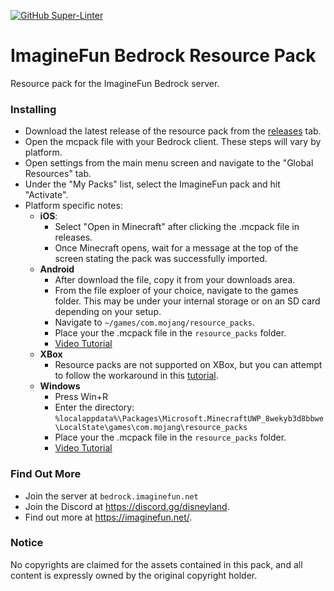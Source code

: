 [![GitHub Super-Linter](https://github.com/Kas-tle/imaginefun-bedrock-rp/workflows/Lint%20Code%20Base/badge.svg)](https://github.com/marketplace/actions/super-linter)
# ImagineFun Bedrock Resource Pack
Resource pack for the ImagineFun Bedrock server.

### Installing
 - Download the latest release of the resource pack from the [releases](https://github.com/Kas-tle/imaginefun-bedrock-rp/releases/latest) tab.
 - Open the mcpack file with your Bedrock client. These steps will vary by platform.
 - Open settings from the main menu screen and navigate to the "Global Resources" tab.
 - Under the "My Packs" list, select the ImagineFun pack and hit "Activate".
 - Platform specific notes:
   - **iOS**:
     - Select "Open in Minecraft" after clicking the .mcpack file in releases.
     - Once Minecraft opens, wait for a message at the top of the screen stating the pack was successfully imported.
   - **Android**
     - After download the file, copy it from your downloads area.
     - From the file exploer of your choice, navigate to the games folder. This may be under your internal storage or on an SD card depending on your setup.
     - Navigate to `~/games/com.mojang/resource_packs`.
     - Place your the .mcpack file in the `resource_packs` folder.
     - [Video Tutorial](https://www.youtube.com/watch?v=dhgAYTmmH7U)
   - **XBox**
     - Resource packs are not supported on XBox, but you can attempt to follow the workaround in this [tutorial](https://www.youtube.com/watch?v=NqzeCGklAp8).
   - **Windows**
     - Press Win+R
     - Enter the directory: `%localappdata%\Packages\Microsoft.MinecraftUWP_8wekyb3d8bbwe\LocalState\games\com.mojang\resource_packs`
     - Place your the .mcpack file in the `resource_packs` folder.
     - [Video Tutorial](https://www.youtube.com/watch?v=6iq9ps9uPYE)

### Find Out More
  - Join the server at `bedrock.imaginefun.net`
  - Join the Discord at https://discord.gg/disneyland.
  - Find out more at https://imaginefun.net/.

### Notice
No copyrights are claimed for the assets contained in this pack, and all content is expressly owned by the original copyright holder.
